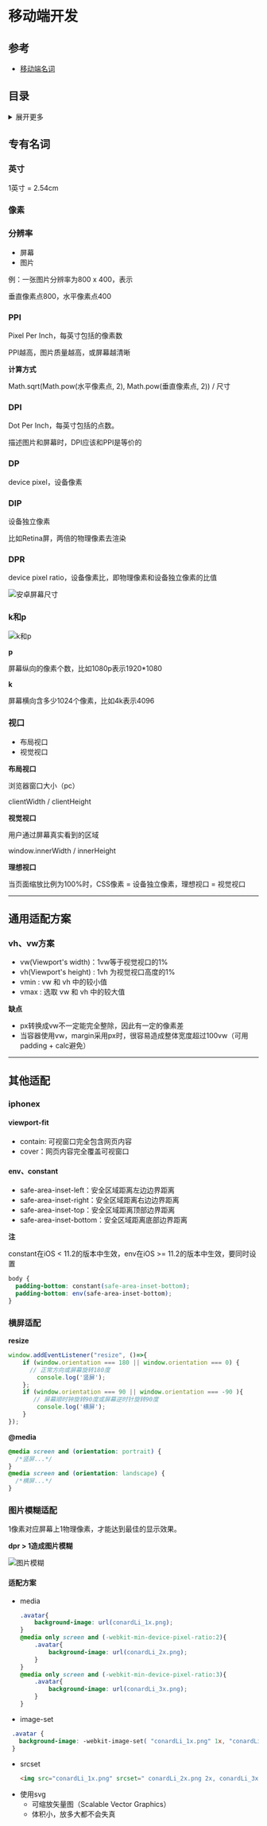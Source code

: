 # 移动端开发

## 参考
- [移动端名词](https://segmentfault.com/a/1190000019207842)


## 目录
<details>
<summary>展开更多</summary>

* [`专有名词`](#专有名词)
* [`通用适配方案`](#通用适配方案)
* [`其他适配`](#其他适配)

</details>

## 专有名词

### 英寸
1英寸 = 2.54cm

### 像素

### 分辨率
- 屏幕
- 图片

例：一张图片分辨率为800 x 400，表示

垂直像素点800，水平像素点400

### PPI
Pixel Per Inch，每英寸包括的像素数

PPI越高，图片质量越高，或屏幕越清晰

**计算方式**

Math.sqrt(Math.pow(水平像素点, 2), Math.pow(垂直像素点, 2)) / 尺寸

### DPI
Dot Per Inch，每英寸包括的点数。

描述图片和屏幕时，DPI应该和PPI是等价的

### DP
device pixel，设备像素

### DIP
设备独立像素

比如Retina屏，两倍的物理像素去渲染

### DPR
device pixel ratio，设备像素比，即物理像素和设备独立像素的比值

![安卓屏幕尺寸](./安卓屏幕尺寸.png)

### k和p
![k和p](./k和p.jpg)

**p**

屏幕纵向的像素个数，比如1080p表示1920*1080

**k**

屏幕横向含多少1024个像素，比如4k表示4096


### 视口
- 布局视口
- 视觉视口

**布局视口**

浏览器窗口大小（pc）

clientWidth / clientHeight

**视觉视口**

用户通过屏幕真实看到的区域

window.innerWidth / innerHeight

**理想视口**

当页面缩放比例为100%时，CSS像素 = 设备独立像素，理想视口 = 视觉视口

---

## 通用适配方案

### vh、vw方案
- vw(Viewport's width)：1vw等于视觉视口的1%
- vh(Viewport's height) : 1vh 为视觉视口高度的1%
- vmin : vw 和 vh 中的较小值
- vmax : 选取 vw 和 vh 中的较大值

**缺点**

- px转换成vw不一定能完全整除，因此有一定的像素差
- 当容器使用vw，margin采用px时，很容易造成整体宽度超过100vw（可用padding + calc避免）

---

## 其他适配

### iphonex

#### viewport-fit
* contain: 可视窗口完全包含网页内容
* cover：网页内容完全覆盖可视窗口

#### env、constant
* safe-area-inset-left：安全区域距离左边边界距离
* safe-area-inset-right：安全区域距离右边边界距离
* safe-area-inset-top：安全区域距离顶部边界距离
* safe-area-inset-bottom：安全区域距离底部边界距离

**注**

constant在iOS < 11.2的版本中生效，env在iOS >= 11.2的版本中生效，要同时设置

```css
body {
  padding-bottom: constant(safe-area-inset-bottom);
  padding-bottom: env(safe-area-inset-bottom);
}
```

### 横屏适配

**resize**

```js
window.addEventListener("resize", ()=>{
    if (window.orientation === 180 || window.orientation === 0) { 
      // 正常方向或屏幕旋转180度
        console.log('竖屏');
    };
    if (window.orientation === 90 || window.orientation === -90 ){ 
       // 屏幕顺时钟旋转90度或屏幕逆时针旋转90度
        console.log('横屏');
    }  
});
```

**@media**

```css
@media screen and (orientation: portrait) {
  /*竖屏...*/
} 
@media screen and (orientation: landscape) {
  /*横屏...*/
}
```

### 图片模糊适配
1像素对应屏幕上1物理像素，才能达到最佳的显示效果。

**dpr > 1造成图片模糊**

![图片模糊](./图片模糊.jpg)

#### 适配方案
- media
  ```css
  .avatar{
      background-image: url(conardLi_1x.png);
  }
  @media only screen and (-webkit-min-device-pixel-ratio:2){
      .avatar{
          background-image: url(conardLi_2x.png);
      }
  }
  @media only screen and (-webkit-min-device-pixel-ratio:3){
      .avatar{
          background-image: url(conardLi_3x.png);
      }
  }
  ```
- image-set
 ```css
  .avatar {
    background-image: -webkit-image-set( "conardLi_1x.png" 1x, "conardLi_2x.png" 2x );
  }
  ```
- srcset
  ```html
  <img src="conardLi_1x.png" srcset=" conardLi_2x.png 2x, conardLi_3x.png 3x" />
  ```
- 使用svg
  * 可缩放矢量图（Scalable Vector Graphics）
  * 体积小，放多大都不会失真

